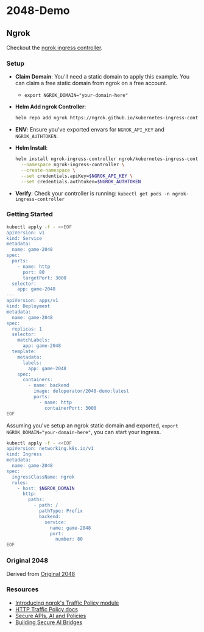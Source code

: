 # 2048-Demo
## Ngrok

Checkout the [ngrok ingress controller](https://github.com/ngrok/kubernetes-ingress-controller).

### Setup

- **Claim Domain**: You'll need a static domain to apply this example. You can claim a free static domain from ngrok on a free account.
  - `export NGROK_DOMAIN="your-domain-here"`
- **Helm Add ngrok Controller**: 
 
  ```bash
  helm repo add ngrok https://ngrok.github.io/kubernetes-ingress-controller
  ```
- **ENV**: Ensure you've exported envars for `NGROK_API_KEY` and `NGROK_AUTHTOKEN`.
- **Helm Install**:

  ```bash
  helm install ngrok-ingress-controller ngrok/kubernetes-ingress-controller \
    --namespace ngrok-ingress-controller \
    --create-namespace \
    --set credentials.apiKey=$NGROK_API_KEY \
    --set credentials.authtoken=$NGROK_AUTHTOKEN
  ```

- **Verify**: Check your controller is running: `kubectl get pods -n ngrok-ingress-controller`

### Getting Started


```bash
kubectl apply -f - <<EOF
apiVersion: v1
kind: Service
metadata:
  name: game-2048
spec:
  ports:
    - name: http
      port: 80
      targetPort: 3000
  selector:
    app: game-2048
---
apiVersion: apps/v1
kind: Deployment
metadata:
  name: game-2048
spec:
  replicas: 1
  selector:
    matchLabels:
      app: game-2048
  template:
    metadata:
      labels:
        app: game-2048
    spec:
      containers:
        - name: backend
          image: deloperator/2048-demo:latest
          ports:
            - name: http
              containerPort: 3000
EOF
```

Assuming you've setup an ngrok static domain and exported, `export NGROK_DOMAIN="your-domain-here"`, you can start your ingress.

```bash
kubectl apply -f - <<EOF
apiVersion: networking.k8s.io/v1
kind: Ingress
metadata:
  name: game-2048
spec:
  ingressClassName: ngrok
  rules:
    - host: $NGROK_DOMAIN
      http:
        paths:
          - path: /
            pathType: Prefix
            backend:
              service:
                name: game-2048
                port:
                  number: 80
EOF
```

### Original 2048

Derived from [Original 2048](https://github.com/gabrielecirulli/2048)

### Resources

- [Introducing ngrok's Traffic Policy module](https://ngrok.com/blog-post/traffic-policy-engine#introducing-ngroks-traffic-policy-module)
- [HTTP Traffic Policy docs](https://ngrok.com/docs/http/traffic-policy/expressions/)
- [Secure APIs, AI and Policies](https://ngrok.com/blog-post/tutorial-jwt-api-gateway)
- [Building Secure AI Bridges](https://ngrok.com/blog-post/ai-meets-ngrok-privacy-customer-data)